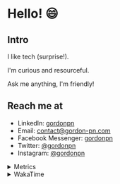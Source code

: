 # Hello! 😄

## Intro

I like tech (surprise!).

I'm curious and resourceful.

Ask me anything, I'm friendly!

## Reach me at

- LinkedIn: [gordonpn](https://www.linkedin.com/in/gordonpn/)
- Email: [contact@gordon-pn.com](mailto:contact@gordon-pn.com)
- Facebook Messenger: [gordonpn](https://www.messenger.com/t/Gordonpn)
- Twitter: [@gordonpn](https://twitter.com/Gordonpn)
- Instagram: [@gordonpn](https://www.instagram.com/gordonpn/)

<details>
  <summary>Metrics</summary>

  <img align="center" src="https://github.com/gordonpn/gordonpn/blob/master/github-metrics.svg" alt="GitHub Metrics">

</details>

<details>
  <summary>WakaTime</summary>

  <!--START_SECTION:waka-->
📊 **This Week I Spent My Time On** 

```text
💬 Programming Languages: 
Java                     11 hrs 13 mins      █████████████████████░░░░   83.32 % 
JSON                     1 hr 6 mins         ██░░░░░░░░░░░░░░░░░░░░░░░   08.24 % 
Makefile                 24 mins             █░░░░░░░░░░░░░░░░░░░░░░░░   03.04 % 
ERB                      23 mins             █░░░░░░░░░░░░░░░░░░░░░░░░   02.87 % 
XML                      8 mins              ░░░░░░░░░░░░░░░░░░░░░░░░░   00.99 % 

🔥 Editors: 
Intellijidea             12 hrs 54 mins      ████████████████████████░   95.82 % 
VS Code                  33 mins             █░░░░░░░░░░░░░░░░░░░░░░░░   04.18 % 
```


 Last Updated on 28/02/2024 10:20:12 UTC
<!--END_SECTION:waka-->
</details>
